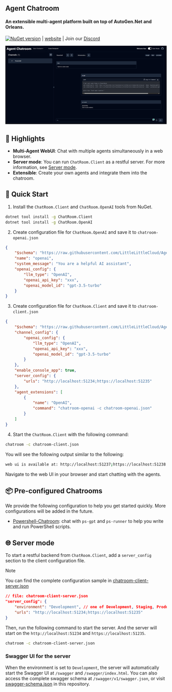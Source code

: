 ## Agent Chatroom
#### An extensible multi-agent platform built on top of AutoGen.Net and Orleans.

[![NuGet version](https://badge.fury.io/nu/ChatRoom.SDK.svg)](https://badge.fury.io/nu/ChatRoom.Client) | [website](https://littlelittlecloud.github.io/Agent-ChatRoom/) | Join our [Discord](https://discord.gg/UYwcVfGaeq)

![Agent Chatroom](assets/chatroom-webui.png)

## 🌟 Highlights
- **Multi-Agent WebUI**: Chat with multiple agents simultaneously in a web browser.
- **Server mode**: You can run `ChatRoom.Client` as a restful server. For more information, see [Server mode](#-server-mode).
- **Extensible**: Create your own agents and integrate them into the chatroom.

## 🚀 Quick Start
1. Install the `ChatRoom.Client` and `ChatRoom.OpenAI` tools from NuGet.
```bash
dotnet tool install -g ChatRoom.Client
dotnet tool install -g ChatRoom.OpenAI
```

2. Create configuration file for `ChatRoom.OpenAI` and save it to `chatroom-openai.json`

```json
{
    "$schema": "https://raw.githubusercontent.com/LittleLittleCloud/Agent-ChatRoom/main/schema/chatroom_openai_configuration_schema.json",
    "name": "openai",
    "system_message": "You are a helpful AI assistant",
    "openai_config": {
        "llm_type": "OpenAI",
        "openai_api_key": "xxx",
        "openai_model_id": "gpt-3.5-turbo"
    }
}
```

3. Create configuration file for `ChatRoom.Client` and save it to `chatroom-client.json`
```json
{
    "$schema": "https://raw.githubusercontent.com/LittleLittleCloud/Agent-ChatRoom/main/schema/client_configuration_schema.json",
    "channel_config": {
        "openai_config": {
            "llm_type": "OpenAI",
            "openai_api_key": "xxx",
            "openai_model_id": "gpt-3.5-turbo"
        }
    },
    "enable_console_app": true,
    "server_config": {
        "urls": "http://localhost:51234;https://localhost:51235"
    },
    "agent_extensions": [
        {
            "name": "OpenAI",
            "command": "chatroom-openai -c chatroom-openai.json"
        }
    ]
}
```

4. Start the `ChatRoom.Client` with the following command:
```bash
chatroom -c chatroom-client.json
```

You will see the following output similar to the following:
```bash
web ui is available at: http://localhost:51237;https://localhost:51238
```

Navigate to the web UI in your browser and start chatting with the agents.

## 📦 Pre-configured Chatrooms
We provide the following configuration to help you get started quickly. More configurations will be added in the future.
- [Powershell-Chatroom](https://github.com/LittleLittleCloud/Powershell-ChatRoom): chat with `ps-gpt` and `ps-runner` to help you write and run PowerShell scripts.

## 🌐 Server mode
To start a restful backend from `ChatRoom.Client`, add a `server_config` section to the client configuration file.

> [!Note]
> You can find the complete configuration sample in [chatroom-client-server.json](configuration/chatroom-client-server.json)

```json
// file: chatroom-client-server.json
"server_config": {
    "environment": "Development", // one of Development, Staging, Production.
    "urls": "http://localhost:51234;https://localhost:51235"
}
```

Then, run the following command to start the server. And the server will start on the `http://localhost:51234` and `https://localhost:51235`.

```bash
chatroom -c chatroom-client-server.json
```

### Swagger UI for the server
When the environment is set to `Development`, the server will automatically start the Swagger UI at `/swagger` and `/swagger/index.html`. You can also access the complete swagger schema at `/swagger/v1/swagger.json`, or visit [swagger-schema.json](schema/chatroom_client_swagger_schema.json) in this repository.
